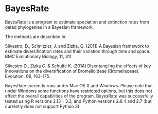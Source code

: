 # BayesRate
BayesRate is a program to estimate speciation and extinction rates from dated phylogenies in a Bayesian framework.

The methods are described in:

Silvestro, D., Schnitzler, J. and Zizka, G. (2011) A Bayesian framework to estimate diversification rates and their variation through time and space. BMC Evolutionary Biology, 11, 311

Silvestro D., Zizka G. & Schulte K. (2014) Disentangling the effects of key innovations on the diversification of Bromelioideae (Bromeliaceae). Evolution, 68, 163-175.


BayesRate currently runs under Mac OS X and Windows. Please note that under Windows some functions have restricted options, but this does not affect the overall capabilities of the program. BayesRate was successfully tested using R versions 2.13 - 3.3, and Python versions 2.6.4 and 2.7 (but currently does not support Python 3).